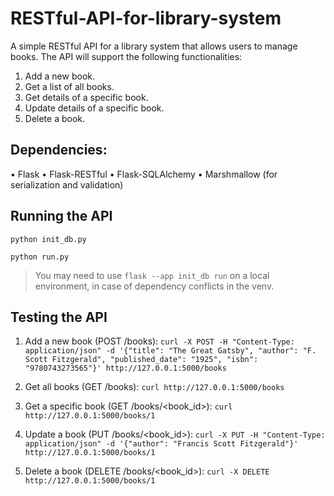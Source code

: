 # RESTful-API-for-library-system

A simple RESTful API for a library system that allows users to manage books. The API will support the following functionalities:

1. Add a new book.
2. Get a list of all books.
3. Get details of a specific book.
4. Update details of a specific book.
5. Delete a book.

## Dependencies:

• Flask
• Flask-RESTful
• Flask-SQLAlchemy
• Marshmallow (for serialization and validation)

## Running the API
```
python init_db.py
```
```
python run.py
```
> You may need to use ``` flask --app init_db run ``` on a local environment, in case of dependency conflicts in the venv.

## Testing the API

1. Add a new book (POST /books):
``` curl -X POST -H "Content-Type: application/json" -d '{"title": "The Great Gatsby", "author": "F. Scott Fitzgerald", "published_date": "1925", "isbn": "9780743273565"}' http://127.0.0.1:5000/books ```

2. Get all books (GET /books):
```curl http://127.0.0.1:5000/books```

3. Get a specific book (GET /books/<book_id>):
```curl http://127.0.0.1:5000/books/1```

4. Update a book (PUT /books/<book_id>):
```curl -X PUT -H "Content-Type: application/json" -d '{"author": "Francis Scott Fitzgerald"}' http://127.0.0.1:5000/books/1```

5. Delete a book (DELETE /books/<book_id>):
```curl -X DELETE http://127.0.0.1:5000/books/1```
